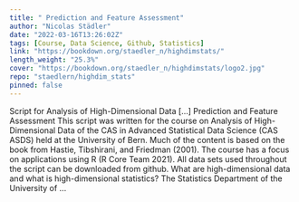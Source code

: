 ```yaml
---
title: " Prediction and Feature Assessment"
author: "Nicolas Städler"
date: "2022-03-16T13:26:02Z"
tags: [Course, Data Science, Github, Statistics]
link: "https://bookdown.org/staedler_n/highdimstats/"
length_weight: "25.3%"
cover: "https://bookdown.org/staedler_n/highdimstats/logo2.jpg"
repo: "staedlern/highdim_stats"
pinned: false
---
```


Script for Analysis of High-Dimensional Data [...] Prediction and Feature Assessment This script was written for the course on Analysis of High-Dimensional Data of the CAS in Advanced Statistical Data Science (CAS ASDS) held at the University of Bern. Much of the content is based on the book from Hastie, Tibshirani, and Friedman (2001). The course has a focus on applications using R (R Core Team 2021). All data sets used throughout the script can be downloaded from github. What are high-dimensional data and what is high-dimensional statistics? The Statistics Department of the University of ...
